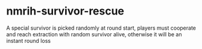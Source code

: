 # nmrih-survivor-rescue
A special survivor is picked randomly at round start, players must cooperate and reach extraction with random survivor alive, otherwise it will be an instant round loss
